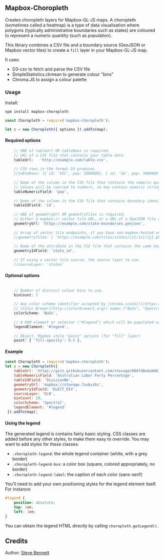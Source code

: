 ## Mapbox-Choropleth

Creates choropleth layers for Mapbox-GL-JS maps. A choropleth (sometimes called a heatmap) is a type of data visualisation where polygons (typically administrative boundaries such as states) are coloured to represent a numeric quantity (such as population). 

This library combines a CSV file and a boundary source (GeoJSON or Mapbox vector tiles) to create a `fill` layer in your Mapbox-GL-JS map.

It uses: 

* D3-csv to fetch and parse the CSV file
* SimpleStatistics.ckmean to generate colour "bins"
* Chroma.JS to assign a colour palette

### Usage

Install: 
```bash
npm install mapbox-choropleth
```

```js
const Choropleth = require('mapbox-choropleth');

let c = new Choropleth({ options }).addTo(map);
```

#### Required options

```js
    // ONE of tableUrl OR tableRows is required.
    // URL of a CSV file that contains your table data.
    tableUrl:   'http://example.com/table.csv',
    
    // CSV rows in the format D3 produces.
    //tableRows: [{ id: 'VIC', pop: 5000000}, { id: 'SA', pop: 3000000 }, ...],
    
    // Name of the column in the CSV file that contains the numeric quantity to be visualised.
    // Values will be coerced to numbers, so may contain numeric strings ("3.5").
    tableNumericField: 'pop',
    
    // Name of the column in the CSV file that contains boundary identifiers
    tableIdField: 'id',
    
    // ONE of geometryUrl OR geometryTiles is required.
    // Either a mapbox:// vector tile URL, or a URL of a GeoJSON file containing the boundary geometry.
    geometryUrl: 'https://example.com/state-boundaries.geojson',
    
    // Array of vector tile endpoints, if you have non-mapbox-hosted vector tiles.
    //geometryTiles: [ 'https://example.com/tiles/states/{z}/{x}/{y}.pbf' ],
    
    // Name of the attribute in the CSV file that contains the same boundary identifiers as tableIdField
    geometryIdField: 'state_id',   
    
    // If using a vector tile source, the source layer to use.
    //sourceLayer: 'states'
```

#### Optional options

```js
    
    // Number of distinct colour bins to use.
    binCount: 7         
    
    // Any color scheme identifier accepted by [chroma.scale()](https://gka.github.io/chroma.js/#chroma-scale), including 
    // [Color Brewer](http://colorbrewer2.org/) names ("BuGn", "Spectral") and arrays (['blue', 'white', 'red']).
    colorScheme: 'BuGn',
    
    // A DOM element or selector ("#legend") which will be populated with a legend.
    legendElement: '#legend',    
    
    // Object, Mapbox style "paint" options (for "fill" layer)
    paint: { 'fill-opacity': 0.5 },
```

#### Example

```js
const Choropleth = require('mapbox-choropleth');
let c = new Choropleth({ 
    tableUrl: 'https://gist.githubusercontent.com/stevage/088fd8edab66157e1a307f521e38ecca/raw/46d01d54a7d95cac1ad88347aa910b5de3946b3e/elb.csv',
    tableNumericField: 'Australian Labor Party Percentage',
    tableIdField: 'DivisionNm',
    geometryUrl: 'mapbox://stevage.7ux6xzbz',
    geometryIdField: 'ELECT_DIV',
    sourceLayer: 'ELB',
    binCount: 20,
    colorScheme: 'Spectral',
    legendElement: '#legend'
 }).addTo(map);
```

#### Using the legend

The generated legend is contains fairly basic styling. CSS classes are added before any other styles, to make them easy to override. You may want to add styles for these classes:

* `.choropleth-legend`: the whole legend container (white, with a grey border)
* `.choropleth-legend-box`: a color box (square, colored appropriately, no border)
* `.choropleth-legend-label`: the caption of each color (sans-serif)

You'll need to add your own positioning styles for the legend element itself. For instance:

```css
#legend { 
    position: absolute;
    top: 1em;
    left: 1em;
}
```

You can obtain the legend HTML directly by calling `choropleth.getLegend()`.

## Credits

Author: [Steve Bennett](https://github.com/stevage)
